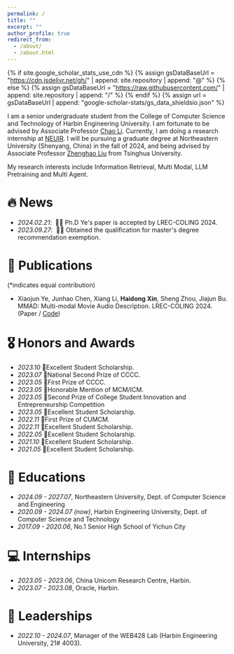 ```yaml
---
permalink: /
title: ""
excerpt: ""
author_profile: true
redirect_from: 
  - /about/
  - /about.html
---
```


{% if site.google_scholar_stats_use_cdn %}
{% assign gsDataBaseUrl = "https://cdn.jsdelivr.net/gh/" | append: site.repository | append: "@" %}
{% else %}
{% assign gsDataBaseUrl = "https://raw.githubusercontent.com/" | append: site.repository | append: "/" %}
{% endif %}
{% assign url = gsDataBaseUrl | append: "google-scholar-stats/gs_data_shieldsio.json" %}

<span class='anchor' id='about-me'></span>

I am a senior undergraduate student from the College of Computer Science and Technology of Harbin Engineering University. I am fortunate to be advised by Associate Professor [Chao Li](http://ss.zhizhen.com/s?sw=%E8%AE%A1%E7%AE%97%E6%9C%BA%E7%A7%91%E5%AD%A6%E4%B8%8E%E6%8A%80%E6%9C%AF&strcompy=1612_-1&jxsearch=2&size=15&isort=1&x=0_3119&deepsw=%E6%9D%8E%E8%B6%85&version=v2). Currently, I am doing a research internship at [NEUIR](https://github.com/NEUIR). I will be pursuing a graduate degree at Northeastern University (Shenyang, China) in the fall of 2024, and being advised by Associate Professor [Zhenghao Liu](https://edwardzh.github.io/) from Tsinghua University.

My research interests include Information Retrieval, Multi Modal, LLM Pretraining and Multi Agent.

<!--
I have published more than 100 papers at the top international AI conferences with total <a href='https://scholar.google.com/citations?user=DhtAFkwAAAAJ'>google scholar citations <strong><span id='total_cit'>260000+</span></strong></a> (You can also use google scholar badge <a href='https://scholar.google.com/citations?user=DhtAFkwAAAAJ'><img src="https://img.shields.io/endpoint?url={{ url | url_encode }}&logo=Google%20Scholar&labelColor=f6f6f6&color=9cf&style=flat&label=citations"></a>).
-->

# 🔥 News
- *2024.02.21*: &nbsp;🎉🎉 Ph.D Ye's paper is accepted by LREC-COLING 2024.
- *2023.09.27*: &nbsp;🎉🎉 Obtained the qualification for master's degree recommendation exemption.

# 📝 Publications 

(*indicates equal contribution)

- Xiaojun Ye, Junhao Chen, Xiang Li, **Haidong Xin**, Sheng Zhou, Jiajun Bu. MMAD: Multi-modal Movie Audio Description. LREC-COLING 2024. (Paper / [Code](https://github.com/Daria8976/MMAD))

# 🎖 Honors and Awards
- *2023.10* 🥈Excellent Student Scholarship.
- *2023.07* 🥈National Second Prize of CCCC.
- *2023.05* 🥇First Prize of CCCC.
- *2023.05* 🥈Honorable Mention of MCM/ICM.
- *2023.05* 🥈Second Prize of College Student Innovation and Entrepreneurship Competition
- *2023.05* 🥈Excellent Student Scholarship.
- *2022.11* 🥇First Prize of CUMCM.
- *2022.11* 🥈Excellent Student Scholarship.
- *2022.05* 🥇Excellent Student Scholarship.
- *2021.10* 🥈Excellent Student Scholarship.
- *2021.05* 🥇Excellent Student Scholarship.

# 📖 Educations
- *2024.09 - 2027.07*, Northeastern University, Dept. of Computer Science and Engineering
- *2020.09 - 2024.07 (now)*, Harbin Engineering University, Dept. of Computer Science and Technology
- *2017.09 - 2020.06*, No.1 Senior High School of Yichun City

<!--
# 💬 Invited Talks
- *2021.06*, Lorem ipsum dolor sit amet, consectetur adipiscing elit. Vivamus ornare aliquet ipsum, ac tempus justo dapibus sit amet. 
- *2021.03*, Lorem ipsum dolor sit amet, consectetur adipiscing elit. Vivamus ornare aliquet ipsum, ac tempus justo dapibus sit amet.  \| [\[video\]](https://github.com/)
-->

# 💻 Internships
- *2023.05 - 2023.06*, China Unicom Research Centre, Harbin.
- *2023.07 - 2023.08*, Oracle, Harbin.

# 🚩 Leaderships
- *2022.10 - 2024.07*, Manager of the WEB428 Lab (Harbin Engineering University, 21# 4003).

<p><center>
  <div id="clustrmaps-widget" style="width:50%">
    <script type='text/javascript' id='clustrmaps' src='//cdn.clustrmaps.com/map_v2.js?cl=ffffff&w=a&t=tt&d=e5X58khjwTA1_lrYnMyFF8oCJypotuYdVcB30wne0dM&co=2d78ad&cmo=3acc3a&cmn=ff5353&ct=ffffff'></script>
  </div>
</center></p>